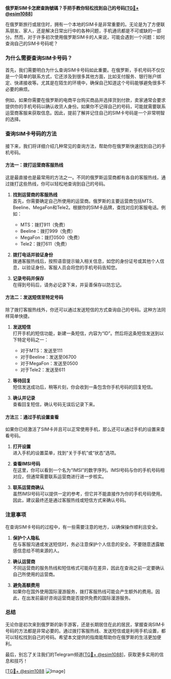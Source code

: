 **俄罗斯SIM卡怎麽查詢號碼？手把手教你轻松找到自己的号码[[TG💪+ @esim1088](https://t.me/s/esim1088)]**

在俄罗斯旅行或居住时，拥有一个本地的SIM卡是非常重要的。无论是为了方便联系朋友、家人，还是解决日常出行中的各种问题，手机通讯都是不可或缺的一部分。然而，对于许多初次使用俄罗斯SIM卡的人来说，可能会遇到一个问题：如何查询自己的SIM卡号码呢？

### 为什么需要查询SIM卡号码？

首先，我们需要明白为什么查询SIM卡号码如此重要。在俄罗斯，手机号码不仅仅是一个简单的联系方式，它还涉及到很多其他方面，比如支付服务、银行账户绑定、快递接收等。尤其是在陌生的环境中，确保自己知道这个号码能够避免很多不必要的麻烦。

例如，如果你需要在俄罗斯的电商平台购买商品并选择货到付款，卖家通常会要求提供你的手机号码以确认收货人身份。如果你不记得自己的号码，可能就需要联系运营商客服来获取信息。因此，提前了解并记住自己的SIM卡号码是一个非常明智的选择。

### 查询SIM卡号码的方法

接下来，我们将详细介绍几种常见的查询方法，帮助你在俄罗斯快速找到自己的手机号码。

#### 方法一：拨打运营商客服热线

这是最直接也是最常用的方法之一。不同的俄罗斯运营商都有各自的客服热线，通过拨打这些热线，你可以轻松地查询到自己的号码。

1. **找到运营商的客服热线**  
   首先，你需要确定自己所使用的运营商。俄罗斯的主要运营商包括MTS、Beeline、MegaFon和Tele2。根据你的SIM卡品牌，查找对应的客服电话。例如：
   - MTS：拨打911（免费）
   - Beeline：拨打999（免费）
   - MegaFon：拨打0500（免费）
   - Tele2：拨打611（免费）

2. **拨打电话并验证身份**  
   拨通客服热线后，按照语音提示输入相关信息，如您的身份证号或其他个人信息，以验证身份。客服人员会将您的手机号码告知您。

3. **记录号码并保存**  
   在得到号码后，请务必记录下来，并妥善保存以防忘记。

#### 方法二：发送短信至特定号码

除了拨打客服热线外，你还可以通过发送短信的方式查询自己的号码。这种方法同样简单快捷。

1. **发送短信**  
   打开手机的短信功能，新建一条短信，内容为“ID”。然后将这条短信发送到以下特定号码之一：
   - 对于MTS：发送至111
   - 对于Beeline：发送至06700
   - 对于MegaFon：发送至0500
   - 对于Tele2：发送至611

2. **等待回复**  
   短信发送成功后，稍等片刻，你会收到一条包含你手机号码的回复短信。

3. **确认并记录**  
   查看回复短信，确认号码无误后记录下来。

#### 方法三：通过手机设置查看

如果你已经激活了SIM卡并且可以正常使用手机，那么还可以通过手机的设置来查看号码。

1. **打开设置**  
   进入手机的设置菜单，找到“关于手机”或“状态”选项。

2. **查看IMSI号码**  
   在这里，你可以看到一个名为“IMSI”的数字序列。IMSI号码与你的手机号码相对应，但通常需要联系运营商进行进一步核实。

3. **联系运营商确认**  
   虽然IMSI号码可以提供一定的参考，但它并不能直接作为你的手机号码使用。因此，建议最终还是通过客服热线或短信方式来确认号码。

### 注意事项

在查询SIM卡号码的过程中，有一些需要注意的地方，以确保操作顺利且安全。

1. **保护个人隐私**  
   在与客服沟通或发送短信时，务必注意保护个人信息的安全。不要随意透露敏感信息给不明来源的人。

2. **确认运营商**  
   不同运营商的服务热线和短信格式可能存在差异，因此在查询之前一定要确认自己所使用的运营商。

3. **避免高额费用**  
   如果你在国外使用国际漫游服务，拨打客服热线可能会产生额外的费用。因此，在出发前最好咨询运营商是否提供免费的国际漫游服务。

### 总结

无论你是初次来到俄罗斯的新手游客，还是长期居住在此的居民，掌握查询SIM卡号码的方法都是非常必要的。通过拨打客服热线、发送短信或是利用手机设置，都可以轻松找到自己的号码。希望本文提供的指南能帮助你在俄罗斯的生活更加便利。

最后，别忘了关注我们的Telegram频道[[TG💪+ @esim1088](https://t.me/s/esim1088)]，获取更多实用的信息和技巧！  

[[TG💪+ @esim1088](https://t.me/s/esim1088) ![Image](https://i.postimg.cc/4NQfJmqS/Snipaste-2025-05-13-00-14-12.png)]